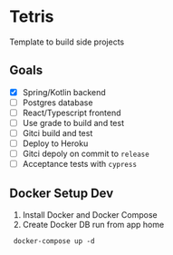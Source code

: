 # Tetris
Template to build side projects
## Goals
- [X] Spring/Kotlin backend
- [ ] Postgres database
- [ ] React/Typescript frontend
- [ ] Use grade to build and test
- [ ] Gitci build and test
- [ ] Deploy to Heroku
- [ ] Gitci depoly on commit to `release`
- [ ] Acceptance tests with `cypress`

## Docker Setup Dev
1. Install Docker and Docker Compose
2. Create Docker DB run from app home

```
 docker-compose up -d
```